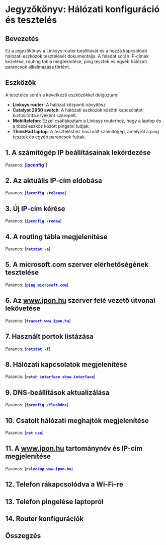 # Jegyzőkönyv: Hálózati konfiguráció és tesztelés

## Bevezetés

Ez a jegyzőkönyv a Linksys router beállítását és a hozzá kapcsolódó hálózati eszközök tesztelését dokumentálja. A feladat során IP-címek kezelése, routing tábla megtekintése, ping tesztek és egyéb hálózati parancsok alkalmazása történt.




## Eszközök
A tesztelés során a következő eszközökkel dolgoztam:
- **Linksys router**: A hálózat központi irányítósz
- **Catalyst 2950 switch**: A hálózati eszközök közötti kapcsolatot biztosította.erveként szerepelt.
- **Mobiltelefon**: Ezzel csatlakoztam a Linksys routerhez, hogy a laptop és a többi eszköz között pingelni tudjak.
- **ThinkPad laptop**: A teszteléshez használt számítógép, amelyről a ping tesztek és egyéb parancsok futtak.
## 1. A számítógép IP beállításainak lekérdezése
Parancs: [<span style="color: blue; font-weight: bold;">ipconfig`</span>]



  



## 2. Az aktuális IP-cím eldobása
Parancs: [<span style="color: blue; font-weight: bold;">`ipconfig /release`</span>]




## 3. Új IP-cím kérése
Parancs: [<span style="color: blue; font-weight: bold;">`ipconfig /renew`</span>]







## 4. A routing tábla megjelenítése
Parancs: [<span style="color: blue; font-weight: bold;">`netstat -a`</span>]


## 5. A microsoft.com szerver elérhetőségének tesztelése
Parancs: [<span style="color: blue; font-weight: bold;">`ping microsoft.com`</span>]


## 6. Az www.ipon.hu szerver felé vezető útvonal lekövetése
Parancs: [<span style="color: blue; font-weight: bold;">`tracert www.ipon.hu`</span>]



## 7. Használt portok listázása
Parancs: [<span style="color: blue; font-weight: bold;">`netstat -f`</span>]


## 8. Hálózati kapcsolatok megjelenítése
Parancs: [<span style="color: blue; font-weight: bold;">`netsh interface show interface`</span>]


## 9. DNS-beállítások aktualizálása
Parancs: [<span style="color: blue; font-weight: bold;">`ipconfig /flushdns`</span>]



## 10. Csatolt hálózati meghajtók megjelenítése
Parancs: [<span style="color: blue; font-weight: bold;">`net use`</span>]


## 11. A www.ipon.hu tartománynév és IP-cím megjelenítése
Parancs: [<span style="color: blue; font-weight: bold;">`nslookup www.ipon.hu`</span>]


## 12. Telefon rákapcsolódva a Wi-Fi-re

## 13. Telefon pingelése laptopról

## 14. Router konfigurációk


## Összegzés

